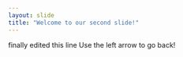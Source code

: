 ```yaml
---
layout: slide
title: "Welcome to our second slide!"
---
```

finally edited this line
Use the left arrow to go back!
